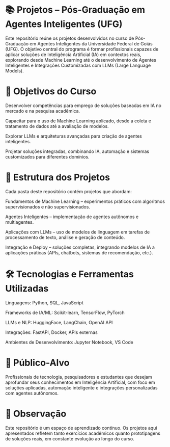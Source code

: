 # 📚 Projetos – Pós-Graduação em Agentes Inteligentes (UFG)

Este repositório reúne os projetos desenvolvidos no curso de Pós-Graduação em Agentes Inteligentes da Universidade Federal de Goiás (UFG).
O objetivo central do programa é formar profissionais capazes de aplicar soluções de Inteligência Artificial (IA) em contextos reais, explorando desde Machine Learning até o desenvolvimento de Agentes Inteligentes e Integrações Customizadas com LLMs (Large Language Models).

# 🎯 Objetivos do Curso

Desenvolver competências para emprego de soluções baseadas em IA no mercado e na pesquisa acadêmica.

Capacitar para o uso de Machine Learning aplicado, desde a coleta e tratamento de dados até a avaliação de modelos.

Explorar LLMs e arquiteturas avançadas para criação de agentes inteligentes.

Projetar soluções integradas, combinando IA, automação e sistemas customizados para diferentes domínios.

# 📂 Estrutura dos Projetos

Cada pasta deste repositório contém projetos que abordam:

Fundamentos de Machine Learning – experimentos práticos com algoritmos supervisionados e não supervisionados.

Agentes Inteligentes – implementação de agentes autônomos e multiagentes.

Aplicações com LLMs – uso de modelos de linguagem em tarefas de processamento de texto, análise e geração de conteúdo.

Integração e Deploy – soluções completas, integrando modelos de IA a aplicações práticas (APIs, chatbots, sistemas de recomendação, etc.).

# 🛠️ Tecnologias e Ferramentas Utilizadas

Linguagens: Python, SQL, JavaScript

Frameworks de IA/ML: Scikit-learn, TensorFlow, PyTorch

LLMs e NLP: HuggingFace, LangChain, OpenAI API

Integrações: FastAPI, Docker, APIs externas

Ambientes de Desenvolvimento: Jupyter Notebook, VS Code

# 👥 Público-Alvo

Profissionais de tecnologia, pesquisadores e estudantes que desejam aprofundar seus conhecimentos em Inteligência Artificial, com foco em soluções aplicadas, automação inteligente e integrações personalizadas com agentes autônomos.

# 📌 Observação

Este repositório é um espaço de aprendizado contínuo. Os projetos aqui apresentados refletem tanto exercícios acadêmicos quanto prototipagens de soluções reais, em constante evolução ao longo do curso.
